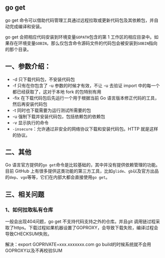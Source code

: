 ## go get

go get 命令可以借助代码管理工具通过远程拉取或更新代码包及其依赖包，并自动完成编译和安装。

go get 会把相应代码安装到环境变量`GOPATH`包含的第 1 工作区的相应目录中。如果存在环境变量`GOBIN`，那么仅包含命令源码文件的代码包会被安装到`GOBIN`指向的那个目录。

## 一、参数介绍：

* -d 只下载代码包，不安装代码包
* -f 只有在你包含了 -u 参数的时候才有效，不让 -u 去验证 import 中的每一个都已经获取了，这对于本地 fork 的包特别有用
* -fix 在下载代码包后先运行一个用于根据当前 Go 语言版本修正代码的工具，然后再安装代码包
* -t 同时也下载需要为运行测试所需要的包
* -u 强制下载并安装代码包，包括依赖包的依赖包
* -v 显示执行的命令
* `-insecure`：允许通过非安全的网络协议下载和安装代码包。HTTP 就是这样的协议。

## 二、其他

Go 语言官方提供的`go get`命令是比较基础的，其中并没有提供依赖管理的功能。目前 GitHub 上有很多提供这类功能的第三方工具，比如`glide`、`gb`以及官方出品的`dep`、`vgo`等等，它们在内部大都会直接使用`go get`。

## 三、相关问题

### 1、如何拉取私有仓库

一般会出现404问题，go get 不支持代码支持之外的仓库。并且git 调用链过程采取了https。下载过程如果机器设置了GOPROXY，会导致下载失败，编译过程会导致CHECKSUM失败。

解决：export GOPRIVATE=xxx.xxxxxxx.com   go build的时候系统就不会用GOPROXY以及不再校验SUM

